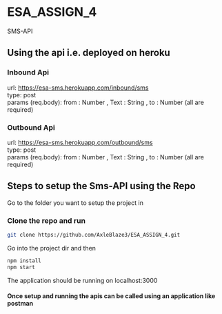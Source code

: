 # ESA_ASSIGN_4
SMS-API



## Using the api i.e. deployed on heroku
### Inbound Api

url: <https://esa-sms.herokuapp.com/inbound/sms>  <br />
type: post <br />
params (req.body): from : Number , Text : String , to : Number (all are required)

### Outbound Api

url: <https://esa-sms.herokuapp.com/outbound/sms>  <br />
type: post  <br />
params (req.body): from : Number , Text : String , to : Number (all are required)


## Steps to setup the Sms-API using the Repo
Go to the folder you want to setup the project in
### Clone the repo and run
```bash
git clone https://github.com/AxleBlaze3/ESA_ASSIGN_4.git
```
Go into the project dir and then
```bash
npm install
npm start
```
The application should be running on localhost:3000  <br />
#### Once setup and running the apis can be called using an application like postman


